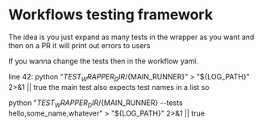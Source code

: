 # Workflows testing framework

The idea is you just expand as many tests in the wrapper as you want and then on a PR it will print out errors to users

If you wanna change the tests then in the workflow yaml.

line 42: python "${TEST_WRAPPER_DIR}/${MAIN_RUNNER}" > "${LOG_PATH}" 2>&1 || true
the main test also expects test names in a list so

python "${TEST_WRAPPER_DIR}/${MAIN_RUNNER} --tests hello,some_name,whatever" > "${LOG_PATH}" 2>&1 || true